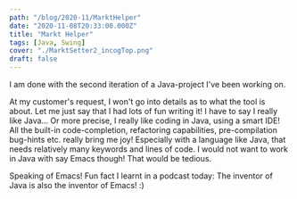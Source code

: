 ```yaml
---
path: "/blog/2020-11/MarktHelper"
date: "2020-11-08T20:33:00.000Z"
title: "Markt Helper"
tags: [Java, Swing]
cover: "./MarktSetter2_incogTop.png"
draft: false
---
```


I am done with the second iteration of a Java-project I've been working on.

At my customer's request, I won't go into details as to what the tool is about. 
Let me just say that I had lots of fun writing it! I have to say I really like Java... Or more precise, I really like coding in Java, using a smart IDE! All the built-in code-completion, refactoring capabilities, pre-compilation bug-hints etc. really bring me joy! Especially with a language like Java, that needs relatively many keywords and lines of code. I would not want to work in Java with say Emacs though! That would be tedious. 

Speaking of Emacs! Fun fact I learnt in a podcast today: The inventor of Java is also the inventor of Emacs! :)